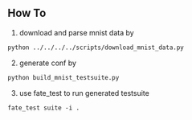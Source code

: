 ## How To

1. download and parse mnist data by
  ```bash
  python ../../../../scripts/download_mnist_data.py
  ```

2. generate conf by
  ```bash
  python build_mnist_testsuite.py
  ```

3. use fate_test to run generated testsuite
  ```
  fate_test suite -i .
  ```